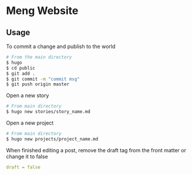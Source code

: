 # Meng Website


## Usage

To commit a change and publish to the world
```bash
# From the main directory
$ hugo
$ cd public
$ git add .
$ git commit -m "commit msg"
$ git push origin master
```

Open a new story
```bash
# From main directory
$ hugo new stories/story_name.md
```

Open a new project
```bash
# From main directory
$ hugo new projects/project_name.md
```

When finished editing a post, remove the draft tag from the front matter or change it to false
```yaml
draft = false
```
